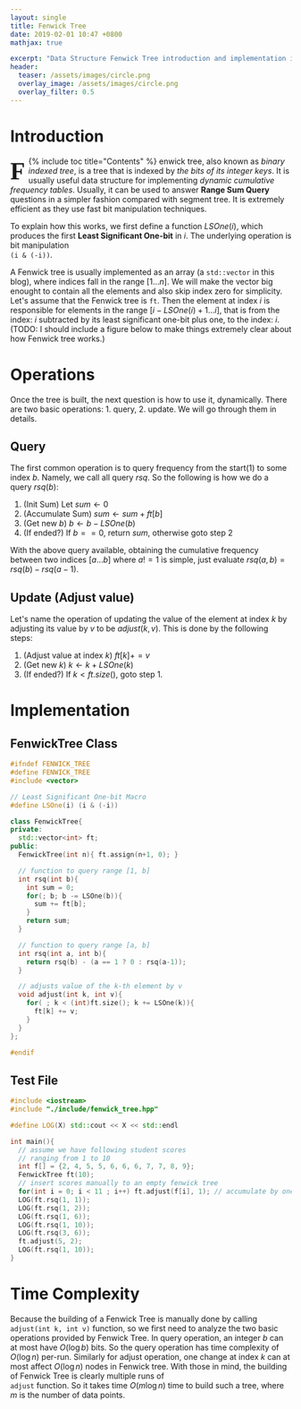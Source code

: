 ```yaml
---
layout: single
title: Fenwick Tree
date: 2019-02-01 10:47 +0800
mathjax: true

excerpt: "Data Structure Fenwick Tree introduction and implementation in C++"
header:
  teaser: /assets/images/circle.png
  overlay_image: /assets/images/circle.png
  overlay_filter: 0.5
---
```


# Introduction
{% include toc title="Contents" %}
<span style = "display:block;
	float:left;
	font-family:Georgia;
	font-size: 310%;
	font-weight: bold;
	line-height: 90%;
	margin-right: 6px;
	margin-bottom:-2px;
	margin-top: 7px;">F</span>enwick tree, also known as *binary indexed tree*, is a tree that is indexed by *the bits of its integer keys*. It is usually useful  data structure for implementing *dynamic cumulative frequency tables*. Usually, it can be used to answer **Range Sum Query** questions in a simpler fashion compared with segment tree. It is extremely efficient as they use fast bit manipulation techniques.
    
To explain how this works, we first define a function $LSOne(i)$, which produces the first **Least Significant One-bit** in $i$. The underlying operation is bit manipulation  
```(i & (-i))```.

A Fenwick tree is usually implemented as an array (a ```std::vector``` in this blog), where indices fall in the range $[1 \ldots n]$. We will make the vector big enought to contain all the elements and also skip index zero for simplicity. Let's assume that the Fenwick tree is ```ft```. Then the element at index $i$ is responsible for elements in the range $[i-LSOne(i)+1 \ldots i]$, that is from the index: $i$ subtracted by its least significant one-bit plus one, to the index: $i$. (TODO: I should include a figure below to make things extremely clear about how Fenwick tree works.)

# Operations
Once the tree is built, the next question is how to use it, dynamically. There are two basic operations: 1. query, 2. update. We will go through them in details.

## Query
The first common operation is to query frequency from the start(1) to some index $b$. Namely, we call all query $rsq$. So the following is how we do a query $rsq(b)$:
1. (Init Sum) Let $sum \leftarrow 0$
2. (Accumulate Sum) $sum \leftarrow sum + ft[b]$
3. (Get new $b$) $b \leftarrow b - LSOne(b)$
4. (If ended?) If $b == 0$, return $sum$, otherwise goto step 2

With the above query available, obtaining the cumulative frequency between two indices $[a\ldots b]$ where $a != 1$ is simple, just evaluate $rsq(a, b) = rsq(b) - rsq(a-1)$.

## Update (Adjust value)
Let's name the operation of updating the value of the element at index $k$ by adjusting its value by $v$ to be $adjust(k, v)$. This is done by the following steps:
1. (Adjust value at index $k$) $ft[k] += v$
2. (Get new $k$) $k \leftarrow k + LSOne(k)$
3. (If ended?) If $k < ft.size()$, goto step 1.


# Implementation

## FenwickTree Class

```c++
#ifndef FENWICK_TREE
#define FENWICK_TREE
#include <vector>

// Least Significant One-bit Macro
#define LSOne(i) (i & (-i))

class FenwickTree{
private:
  std::vector<int> ft;
public:
  FenwickTree(int n){ ft.assign(n+1, 0); }

  // function to query range [1, b]
  int rsq(int b){
    int sum = 0;
    for(; b; b -= LSOne(b)){
      sum += ft[b];
    }
    return sum;
  }

  // function to query range [a, b]
  int rsq(int a, int b){
    return rsq(b) - (a == 1 ? 0 : rsq(a-1));
  }

  // adjusts value of the k-th element by v
  void adjust(int k, int v){
    for( ; k < (int)ft.size(); k += LSOne(k)){
      ft[k] += v;
    }
  }
};

#endif

```


## Test File

```c++
#include <iostream>
#include "./include/fenwick_tree.hpp"

#define LOG(X) std::cout << X << std::endl

int main(){
  // assume we have following student scores
  // ranging from 1 to 10
  int f[] = {2, 4, 5, 5, 6, 6, 6, 7, 7, 8, 9};
  FenwickTree ft(10);
  // insert scores manually to an empty fenwick tree
  for(int i = 0; i < 11 ; i++) ft.adjust(f[i], 1); // accumulate by one occurence
  LOG(ft.rsq(1, 1));
  LOG(ft.rsq(1, 2));
  LOG(ft.rsq(1, 6));
  LOG(ft.rsq(1, 10));
  LOG(ft.rsq(3, 6));
  ft.adjust(5, 2);
  LOG(ft.rsq(1, 10));
}
```

# Time Complexity
Because the building of a Fenwick Tree is manually done by calling  
```adjust(int k, int v)``` function, so we first need to analyze the two basic
operations provided by Fenwick Tree. In query operation, an integer $b$ can at most have $O(\log b)$ bits. So the query operation has time complexity of $O(\log n)$ per-run.
Similarly for adjust operation, one change at index $k$ can at most affect $O(\log n)$ nodes in Fenwick tree.
With those in mind, the building of Fenwick Tree is clearly multiple runs of  
```adjust``` function. So it takes time $O(m \log n)$ time to build such a tree, where
$m$ is the number of data points.
